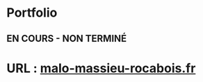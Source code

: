 # Portfolio
## EN COURS - NON TERMINÉ
# URL : <a href="https://malo-massieu-rocabois.com/">malo-massieu-rocabois.fr</a>
